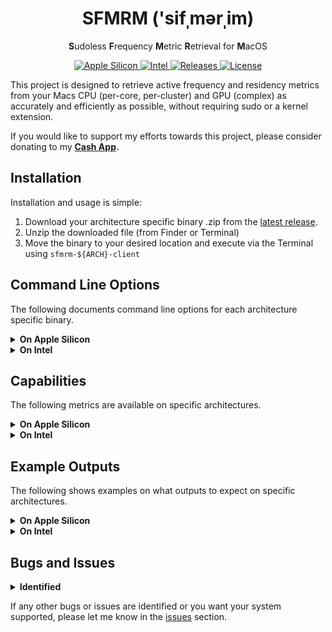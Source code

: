 <h1 align="center" style="">SFMRM  ('sifˌmərˌim)</h1>

<p align="center">
   <b>S</b>udoless <b>F</b>requency <b>M</b>etric <b>R</b>etrieval for <b>M</b>acOS
</p>
<p align="center">
    <a href="">
       <img alt="Apple Silicon" src="https://img.shields.io/badge/Apple_Silicon-M1_Support-red.svg"/>
    </a>
    <a href="">
       <img alt="Intel" src="https://img.shields.io/badge/Intel-Full_Support-orange.svg"/>
    </a>
    <a href="https://github.com/BitesPotatoBacks/SFMRM/releases">
        <img alt="Releases" src="https://img.shields.io/github/release/BitesPotatoBacks/SFMRM.svg"/>
    </a>
    <a href="https://cash.app/$bitespotatobacks">
        <img alt="License" src="https://img.shields.io/badge/donate-Cash_App-default.svg"/>
    </a>
    <br>
</p>

This project is designed to retrieve active frequency and residency metrics from your Macs CPU (per-core, per-cluster) and GPU (complex) as accurately and efficiently as possible, without requiring sudo or a kernel extension.



If you would like to support my efforts towards this project, please consider donating to my **[Cash App](https://cash.app/$bitespotatobacks).**

## Installation

Installation and usage is simple:


1. Download your architecture specific binary .zip from the [latest release](https://github.com/BitesPotatoBacks/SFMRM/releases).
2. Unzip the downloaded file (from Finder or Terminal)
3. Move the binary to your desired location and execute via the Terminal using `sfmrm-${ARCH}-client`
   


## Command Line Options
   
   The following documents command line options for each architecture specific binary.
   
<details>
<summary><strong>On Apple Silicon</strong></summary>

```
  -h | --help             show this message
  -v | --version          print version number

  -l | --loop-rate <N>    set output loop rate (0=infinite) [default: disabled]
  -i | --sample-rate <N>  set data sampling interval [default: 1000ms]

  -e | --ecpu-only        only show E-Cluster frequency and residency metrics
  -p | --pcpu-only        only show P-Cluster frequency and residency metrics
  -g | --gpu-only         only show GPU complex frequency and residency metrics

  -c | --hide-cores       hide per-core frequency and residency metrics
  -s | --state-freqs      show state frequency distributions for all groups
```
   
</details>
   

<details>
<summary><strong>On Intel</strong></summary>
   
```
  -h | --help             show this message
  -v | --version          print version number

  -l | --loop-rate <N>    set output loop rate (0=infinite) [default: disabled]
  -i | --sample-rate <N>  set data sampling interval [default: 1000ms]

  -p | --pkg-only         only show CPU Package frequency and residency metrics
  -g | --gpu-only         only show GPU complex residency metrics

  -c | --hide-cores       hide per-core frequency and residency metrics
```

</details>
   
## Capabilities
   
   The following metrics are available on specific architectures.
   
<details>
<summary><strong>On Apple Silicon</strong></summary>
      

      
- CPU Name, Code Name, and Core Counts
- CPU Cluster Microarchitecture Names
- CPU Per-core and Per-cluster Active Frequencies and Active/Idle Residencies
- GPU Complex Active Frequencies and Active/Idle Residencies
      
</details>
   
<details>
<summary><strong>On Intel</strong></summary>
   

      
- CPU Brand Name and Base Frequeccy
- CPU Performance Limits, Maximum (P-Limited) Turbo Boost, and Package Clock Multiplier
- CPU Per-core and Package Active Frequencies and Active/Idle Residencies
- GPU Performance Limits, Maximum (P-Limited) Dynamic Frequnecy, and Residencies
      
</details>

  ## Example Outputs
   
   The following shows examples on what outputs to expect on specific architectures. 
  
  <details>
<summary><strong>On Apple Silicon</strong></summary>
     
Here is an example of `SFMRM.sh`'s output (using binary `sfmrm-arm64-client`) on an M1 Mac Mini:
     
```
*** Sampling: Apple M1 [T8103] (4P+4E+8GPU) ***

**** "Icestorm" Efficiency Cluster Metrics ****

E-Cluster [0]  HW Active Frequency: 1071 MHz
E-Cluster [0]  HW Active Residency: 11.994%
E-Cluster [0]  Idle Frequency:      88.006%

  Core 0:
          Active Frequency: 1129 MHz
          Active Residency: 6.799%
          Idle Residency:   93.201%
  Core 1:
          Active Frequency: 1004 MHz
          Active Residency: 4.364%
          Idle Residency:   95.636%
  Core 2:
          Active Frequency: 990 MHz
          Active Residency: 3.951%
          Idle Residency:   96.049%
  Core 3:
          Active Frequency: 1032 MHz
          Active Residency: 2.023%
          Idle Residency:   97.977%

**** "Firestorm" Performance Cluster Metrics ****

P-Cluster [0]  HW Active Frequency: 1473 MHz
P-Cluster [0]  HW Active Residency: 4.383%
P-Cluster [0]  Idle Frequency:      95.617%

  Core 4:
          Active Frequency: 1487 MHz
          Active Residency: 3.730%
          Idle Residency:   96.270%
  Core 5:
          Active Frequency: 1396 MHz
          Active Residency: 0.739%
          Idle Residency:   99.261%
  Core 6:
          Active Frequency: 600 MHz
          Active Residency: 0.005%
          Idle Residency:   99.995%
  Core 7:
          Active Frequency: 600 MHz
          Active Residency: 0.005%
          Idle Residency:   99.995%

**** Integrated Graphics Metrics ****

GPU  Active Frequency: 712 MHz
GPU  Active Residency: 1.581%
GPU  Idle Frequency:   98.419%
```
  </details>
  
  <details>
<summary><strong>On Intel</strong></summary>
     
Here is an example of `SFMRM.sh`'s output (using binary `sfmrm-x86_64-client`) on an Intel® Core™ i7-4578U 13" MacBook Pro:
     
```
*** Sampling: Intel(R) Core(TM) i7-4578U CPU @ 3.00GHz ***

**** Package Metrics ****

Package  Performance Limiters: MAX_TURBO_LIMIT
Package  Maximum Turbo Boost:  3500 MHz

Package  Clock Multiplier: x21.8
Package  Active Frequency: 2184 MHz
Package  Active Residency: 55.83% 
Package  Idle Residency:   44.17% 

  Core 0:
          Active Frequency: 2207 MHz
          Active Residency: 66.34% 
          Idle Residency:   33.66% 
  Core 1:
          Active Frequency: 2132 MHz
          Active Residency: 47.00% 
          Idle Residency:   53.00% 
  Core 2:
          Active Frequency: 2992 MHz
          Active Residency: 65.00% 
          Idle Residency:   35.00% 
  Core 3:
          Active Frequency: 2412 MHz
          Active Residency: 45.00% 
          Idle Residency:   55.00% 

**** Integrated Graphics Metrics ****

iGPU  Performance Limiters:      VR_ICCMAX
iGPU  Limited Dynamic Frequency: 1200 MHz

iGPU  Active Residency: 4.00%
iGPU  Idle Frequency:   96.00%
```
     
  </details>
   
   <!--
## Reading
   
<details>
<summary><strong>Benefits of SFMRM over Powermetrics for Frequency Metric Retrieval</strong></summary>
   
### On Apple Silicon
SFMRM can access the same frequency and residency metrics as Powermetrics does, without needing `sudo` or a kernel extension. SFMRM also offers performance cluster, efficency cluster, and GPU compelx core counts, as well as CPU codenames. No need for `sudo` or a kernel extension.
      
### On Intel
SFMRM does not access the same information for frequency metrics as does Powermetrcis, but it uses highly accurate assembely to retrieve the same data. SFMRM does access the same information that Powermetrics uses for reporting CPU performance limiters, though. SFMRM also offers some metrics that Powermetrics doesn't; such as iGPU performance limiters, CPU maximum Turbo Boost speed, and active residencies. No need for `sudo` or a kernel extension.

      
      
   </details>
-->
## Bugs and Issues
<details>
<summary><strong>Identified</strong></summary>
   
- Outputs on M1 Pro/Max/Ultra may not work as expected (IOReport entries are unknown so support is unofficial)
   
   </details>
   
If any other bugs or issues are identified or you want your system supported, please let me know in the [issues](https://github.com/BitesPotatoBacks/SFMRM/issues) section.

